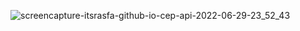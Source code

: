 ![screencapture-itsrasfa-github-io-cep-api-2022-06-29-23_52_43](https://user-images.githubusercontent.com/97412434/176582618-fa14152f-5fdb-4f8b-85b8-8975f5e0f905.png)
